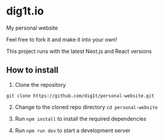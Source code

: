 # dig1t.io

My personal website

Feel free to fork it and make it into your own!

This project runs with the latest Next.js and React versions

## How to install

1. Clone the repository

```
git clone https://github.com/dig1t/personal-website.git
```

2. Change to the cloned repo directory `cd personal-website`

3. Run `npm install` to install the required dependencies

4. Run `npm run dev` to start a development server
